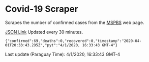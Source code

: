 # Covid-19 Scraper

Scrapes the number of confirmed cases from the [MSPBS](https://www.mspbs.gov.py/covid-19.php) web page.

[JSON Link](https://jmayalag.github.io/covid19-scrape/cases.json)
Updated every 30 minutes.
```
{"confirmed":69,"deaths":0,"recovered":0,"timestamp":"2020-04-01T20:33:43.295Z","pyt":"4/1/2020, 16:33:43 GMT-4"}
```
Last update (Paraguay Time): 4/1/2020, 16:33:43 GMT-4